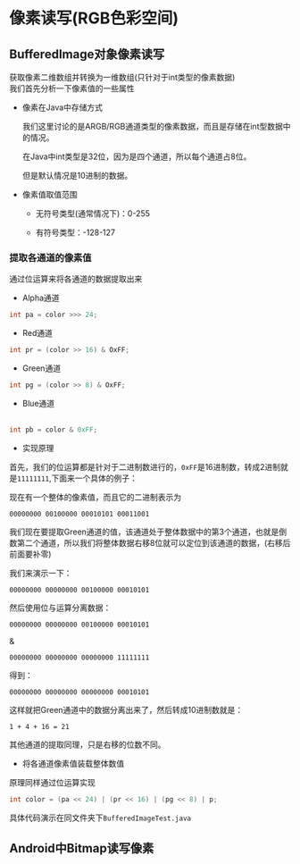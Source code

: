 # 像素读写(RGB色彩空间)            

##  BufferedImage对象像素读写        

获取像素二维数组并转换为一维数组(只针对于int类型的像素数据)               
  我们首先分析一下像素值的一些属性     

* 像素在Java中存储方式         


  我们这里讨论的是ARGB/RGB通道类型的像素数据，而且是存储在int型数据中的情况。        

  在Java中int类型是32位，因为是四个通道，所以每个通道占8位。   

  但是默认情况是10进制的数据。     


* 像素值取值范围    
    - 无符号类型(通常情况下)：0-255     

    - 有符号类型：-128-127  


### 提取各通道的像素值            


通过位运算来将各通道的数据提取出来        


* Alpha通道        

```Java
int pa = color >>> 24;
```     

* Red通道    

```Java
int pr = (color >> 16) & OxFF;
```     

* Green通道    

```Java
int pg = (color >> 8) & OxFF;
```     


* Blue通道     
  
```Java
int pb = color & 0xFF;
```    


* 实现原理      

首先，我们的位运算都是针对于二进制数进行的，`0xFF`是16进制数，转成2进制就是`11111111`,下面来一个具体的例子：     

现在有一个整体的像素值，而且它的二进制表示为    

`00000000 00100000 00010101 00011001`       

我们现在要提取Green通道的值，该通道处于整体数据中的第3个通道，也就是倒数第二个通道，所以我们将整体数据右移8位就可以定位到该通道的数据，(右移后前面要补零)     

我们来演示一下：   

`00000000 00000000 00100000 00010101`    

然后使用位与运算分离数据：     

`00000000 00000000 00100000 00010101`   

&   

`00000000 00000000 00000000 11111111`   

得到：    

`00000000 00000000 00000000 00010101`    

这样就把Green通道中的数据分离出来了，然后转成10进制数就是：      

`1 + 4 + 16 = 21`         

其他通道的提取同理，只是右移的位数不同。    

* 将各通道像素值装载整体数值      

原理同样通过位运算实现     

```Java
int color = (pa << 24) | (pr << 16) | (pg << 8) | p;
```      

具体代码演示在同文件夹下`BufferedImageTest.java`        

## Android中Bitmap读写像素  
